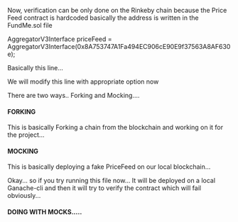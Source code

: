
Now, verification can be only done on the 
Rinkeby chain because the Price Feed contract is hardcoded
basically the address is written in the 
FundMe.sol file

   AggregatorV3Interface priceFeed = AggregatorV3Interface(0x8A753747A1Fa494EC906cE90E9f37563A8AF630e);
     
Basically this line...

We will modify this line with appropriate option now

There are two ways.. 
Forking and Mocking....

#### FORKING
This is basically Forking a chain from the blockchain
and working on it for the project...


#### MOCKING
This is basically deploying a fake PriceFeed
on our local blockchain...




Okay... so if you try running this file now...
It will be deployed on a local Ganache-cli and then it will try
to verify the contract which will fail obviously...

 

#### DOING WITH MOCKS.....


